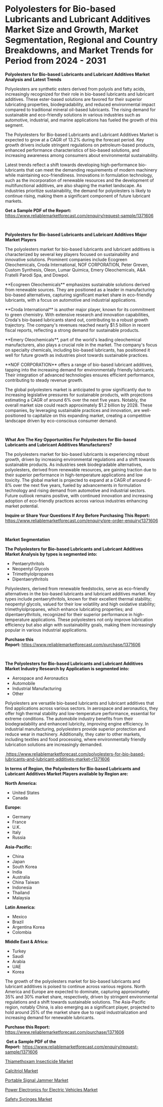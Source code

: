 <p><h1>Polyolesters for Bio-based Lubricants and Lubricant Additives Market Size and Growth, Market Segmentation, Regional and Country Breakdowns, and Market Trends for Period from 2024 -  2031</h1></p><p><strong>Polyolesters for Bio-based Lubricants and Lubricant Additives Market Analysis and Latest Trends</strong></p>
<p><p>Polyolesters are synthetic esters derived from polyols and fatty acids, increasingly recognized for their role in bio-based lubricants and lubricant additives. These ester-based solutions are favored for their superior lubricating properties, biodegradability, and reduced environmental impact compared to traditional mineral oil-based lubricants. The rising demand for sustainable and eco-friendly solutions in various industries such as automotive, industrial, and marine applications has fueled the growth of this segment.</p><p>The Polyolesters for Bio-based Lubricants and Lubricant Additives Market is expected to grow at a CAGR of 13.2% during the forecast period. Key growth drivers include stringent regulations on petroleum-based products, enhanced performance characteristics of bio-based solutions, and increasing awareness among consumers about environmental sustainability. </p><p>Latest trends reflect a shift towards developing high-performance bio-lubricants that can meet the demanding requirements of modern machinery while maintaining eco-friendliness. Innovations in formulation technology, such as the incorporation of renewable resources and the development of multifunctional additives, are also shaping the market landscape. As industries prioritize sustainability, the demand for polyolesters is likely to continue rising, making them a significant component of future lubricant markets.</p></p>
<p><strong>Get a Sample PDF of the Report:&nbsp;</strong> <a href="https://www.reliablemarketforecast.com/enquiry/request-sample/1371606?utm_campaign=1117&utm_medium=2&utm_source=Github&utm_content=ia&utm_term=06122024&utm_id=polyolesters-for-bio-based-lubricants-and-lubricant-additives">https://www.reliablemarketforecast.com/enquiry/request-sample/1371606</a></p>
<p>&nbsp;</p>
<p><strong>Polyolesters for Bio-based Lubricants and Lubricant Additives Major Market Players</strong></p>
<p><p>The polyolesters market for bio-based lubricants and lubricant additives is characterized by several key players focused on sustainability and innovative solutions. Prominent companies include Ecogreen Oleochemicals, Croda International, NOF CORPORATION, Peter Greven, Custom Synthesis, Oleon, Lumar Quimica, Emery Oleochemicals, A&A Fratelli Parodi Spa, and Dowpol. </p><p>**Ecogreen Oleochemicals** emphasizes sustainable solutions derived from renewable sources. They are positioned as a leader in manufacturing bio-based alternatives, capturing significant market share in eco-friendly lubricants, with a focus on automotive and industrial applications.</p><p>**Croda International** is another major player, known for its commitment to green chemistry. With extensive research and innovation capabilities, Croda's bio-based lubricants stand out, contributing to a robust growth trajectory. The company's revenues reached nearly $1.5 billion in recent fiscal reports, reflecting a strong demand for sustainable products.</p><p>**Emery Oleochemicals**, part of the world's leading oleochemical manufacturers, also plays a crucial role in the market. The company's focus on specialty chemicals, including bio-based lubricants, has positioned it well for future growth as industries pivot towards sustainable practices. </p><p>**NOF CORPORATION** offers a range of bio-based lubricant additives, tapping into the increasing demand for environmentally friendly lubricants. Their integration of advanced technologies ensures efficient performance, contributing to steady revenue growth.</p><p>The global polyolesters market is anticipated to grow significantly due to increasing legislative pressures for sustainable products, with projections estimating a CAGR of around 6% over the next five years. Notably, the overall market size could reach approximately $1.2 billion by 2028. These companies, by leveraging sustainable practices and innovation, are well-positioned to capitalize on this expanding market, creating a competitive landscape driven by eco-conscious consumer demand.</p></p>
<p>&nbsp;</p>
<p><strong>What Are The Key Opportunities For Polyolesters for Bio-based Lubricants and Lubricant Additives Manufacturers?</strong></p>
<p><p>The polyolesters market for bio-based lubricants is experiencing robust growth, driven by increasing environmental regulations and a shift towards sustainable products. As industries seek biodegradable alternatives, polyolesters, derived from renewable resources, are gaining traction due to their superior performance in high-temperature applications and low toxicity. The global market is projected to expand at a CAGR of around 6-8% over the next five years, fueled by advancements in formulation technology and rising demand from automotive and industrial sectors. Future outlook remains positive, with continued innovation and increasing adoption of eco-friendly practices across various industries enhancing market potential.</p></p>
<p><strong>Inquire or Share Your Questions If Any Before Purchasing This Report:</strong> <a href="https://www.reliablemarketforecast.com/enquiry/pre-order-enquiry/1371606?utm_campaign=1117&utm_medium=2&utm_source=Github&utm_content=ia&utm_term=06122024&utm_id=polyolesters-for-bio-based-lubricants-and-lubricant-additives">https://www.reliablemarketforecast.com/enquiry/pre-order-enquiry/1371606</a></p>
<p>&nbsp;</p>
<p><strong>Market Segmentation</strong></p>
<p><strong>The Polyolesters for Bio-based Lubricants and Lubricant Additives Market Analysis by types is segmented into:</strong></p>
<p><ul><li>Pentaerythritols</li><li>Neopentyl Glycols</li><li>Trimethylolpropanes</li><li>Dipentaerythritols</li></ul></p>
<p><p>Polyolesters, derived from renewable feedstocks, serve as eco-friendly alternatives in the bio-based lubricants and lubricant additives market. Key types include pentaerythritols, known for their excellent thermal stability; neopentyl glycols, valued for their low volatility and high oxidative stability; trimethylolpropanes, which enhance lubricating properties; and dipentaerythritols, recognized for their superior performance in high-temperature applications. These polyolesters not only improve lubrication efficiency but also align with sustainability goals, making them increasingly popular in various industrial applications.</p></p>
<p><strong>Purchase this Report:&nbsp;</strong><a href="https://www.reliablemarketforecast.com/purchase/1371606?utm_campaign=1117&utm_medium=2&utm_source=Github&utm_content=ia&utm_term=06122024&utm_id=polyolesters-for-bio-based-lubricants-and-lubricant-additives">https://www.reliablemarketforecast.com/purchase/1371606</a></p>
<p>&nbsp;</p>
<p><strong>The Polyolesters for Bio-based Lubricants and Lubricant Additives Market Industry Research by Application is segmented into:</strong></p>
<p><ul><li>Aerospace and Aeronautics</li><li>Automobile</li><li>Industrial Manufacturing</li><li>Other</li></ul></p>
<p><p>Polyolesters are versatile bio-based lubricants and lubricant additives that find applications across various sectors. In aerospace and aeronautics, they offer high thermal stability and low-temperature performance, essential for extreme conditions. The automobile industry benefits from their biodegradability and enhanced lubricity, improving engine efficiency. In industrial manufacturing, polyolesters provide superior protection and reduce wear in machinery. Additionally, they cater to other markets, including textiles and food processing, where environmentally friendly lubrication solutions are increasingly demanded.</p></p>
<p><a href="https://www.reliablemarketforecast.com/polyolesters-for-bio-based-lubricants-and-lubricant-additives-market-r1371606?utm_campaign=1117&utm_medium=2&utm_source=Github&utm_content=ia&utm_term=06122024&utm_id=polyolesters-for-bio-based-lubricants-and-lubricant-additives">&nbsp;https://www.reliablemarketforecast.com/polyolesters-for-bio-based-lubricants-and-lubricant-additives-market-r1371606</a></p>
<p><strong>In terms of Region, the Polyolesters for Bio-based Lubricants and Lubricant Additives Market Players available by Region are:</strong></p>
<p>
    <p> <strong> North America: </strong>
        <ul>
            <li>United States</li>
            <li>Canada</li>
        </ul>
        </p> 
    <p> <strong> Europe: </strong>
        <ul>
            <li>Germany</li>
            <li>France</li>
            <li>U.K.</li>
            <li>Italy</li>
            <li>Russia</li>
        </ul>
        </p> 
    <p> <strong> Asia-Pacific: </strong>
        <ul>
            <li>China</li>
            <li>Japan</li>
            <li>South Korea</li>
            <li>India</li>
            <li>Australia</li>
            <li>China Taiwan</li>
            <li>Indonesia</li>
            <li>Thailand</li>
            <li>Malaysia</li>
        </ul>
        </p> 
    <p> <strong> Latin America: </strong>
        <ul>
            <li>Mexico</li>
            <li>Brazil</li>
            <li>Argentina Korea</li>
            <li>Colombia</li>
        </ul>
        </p> 
    <p> <strong> Middle East & Africa: </strong>
        <ul>
            <li>Turkey</li>
            <li>Saudi</li>
            <li>Arabia</li>
            <li>UAE</li>
            <li>Korea</li>
        </ul>
    </p>
    </p>
<p><p>The growth of the polyolesters market for bio-based lubricants and lubricant additives is poised to continue across various regions. North America and Europe are expected to dominate, capturing approximately 35% and 30% market share, respectively, driven by stringent environmental regulations and a shift towards sustainable solutions. The Asia-Pacific region, notably China, is also emerging as a significant player, projected to hold around 25% of the market share due to rapid industrialization and increasing demand for renewable lubricants.</p></p>
<p><strong>Purchase this Report: </strong><a href="https://www.reliablemarketforecast.com/purchase/1371606?utm_campaign=1117&utm_medium=2&utm_source=Github&utm_content=ia&utm_term=06122024&utm_id=polyolesters-for-bio-based-lubricants-and-lubricant-additives">https://www.reliablemarketforecast.com/purchase/1371606</a></p>
<p>&nbsp;<strong>Get a Sample PDF of the Report:&nbsp;&nbsp;</strong><a href="https://www.reliablemarketforecast.com/enquiry/request-sample/1371606?utm_campaign=1117&utm_medium=2&utm_source=Github&utm_content=ia&utm_term=06122024&utm_id=polyolesters-for-bio-based-lubricants-and-lubricant-additives">https://www.reliablemarketforecast.com/enquiry/request-sample/1371606</a></p>
<p><strong></strong></p>
<p><p><a href="https://issuu.com/reportprime-2/docs/thiamethoxam-insecticide-market-size-2030.pptx?utm_campaign=1117&utm_medium=2&utm_source=Github&utm_content=ia&utm_term=06122024&utm_id=polyolesters-for-bio-based-lubricants-and-lubricant-additives">Thiamethoxam Insecticide Market</a></p><p><a href="https://www.linkedin.com/pulse/global-calcitriol-nexus-sector-confluences-regional-catalysts-kmkie?utm_campaign=1117&utm_medium=2&utm_source=Github&utm_content=ia&utm_term=06122024&utm_id=polyolesters-for-bio-based-lubricants-and-lubricant-additives">Calcitriol Market</a></p><p><a href="https://issuu.com/reportprime-2/docs/portable-signal-jammer-market-size-2030.pptx?utm_campaign=1117&utm_medium=2&utm_source=Github&utm_content=ia&utm_term=06122024&utm_id=polyolesters-for-bio-based-lubricants-and-lubricant-additives">Portable Signal Jammer Market</a></p><p><a href="https://www.linkedin.com/pulse/power-electronics-electric-vehicles-market-size-forecast-uvqve?utm_campaign=1117&utm_medium=2&utm_source=Github&utm_content=ia&utm_term=06122024&utm_id=polyolesters-for-bio-based-lubricants-and-lubricant-additives">Power Electronics for Electric Vehicles Market</a></p><p><a href="https://www.linkedin.com/pulse/strategic-forecast-safety-syringes-market-anticipated-ikcle?utm_campaign=1117&utm_medium=2&utm_source=Github&utm_content=ia&utm_term=06122024&utm_id=polyolesters-for-bio-based-lubricants-and-lubricant-additives">Safety Syringes Market</a></p></p>